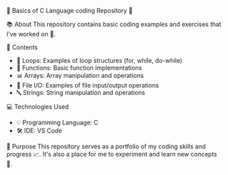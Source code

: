🚀 Basics of C Language coding Repository 🌟

📚 About
This repository contains basic coding examples and exercises that I've worked on 🚧.

📁 Contents
- 🔄 Loops: Examples of loop structures (for, while, do-while)
- 📝 Functions: Basic function implementations
- 📊 Arrays: Array manipulation and operations
- 📂 File I/O: Examples of file input/output operations
- 🔤 Strings: String manipulation and operations

💻 Technologies Used
- 💡 Programming Language: C
- 🛠 IDE: VS Code

🎯 Purpose
This repository serves as a portfolio of my coding skills and progress 📈. It's also a place for me to experiment and learn new concepts 🤔.

